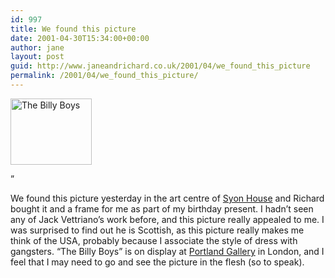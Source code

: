 ```yaml
---
id: 997
title: We found this picture
date: 2001-04-30T15:34:00+00:00
author: jane
layout: post
guid: http://www.janeandrichard.co.uk/2001/04/we_found_this_picture
permalink: /2001/04/we_found_this_picture/
---
```

<img src="http://v1.janeandrichard.co.uk/blog/img/thebillyboys_tn.jpg" width="130" height="106" alt="The Billy Boys" />

&#8221;

We found this picture yesterday in the art centre of [Syon House](http://www.guidetorichmond.co.uk/syon.html) and Richard bought it and a frame for me as part of my birthday present. I hadn&#8217;t seen any of Jack Vettriano&#8217;s work before, and this picture really appealed to me. I was surprised to find out he is Scottish, as this picture really makes me think of the USA, probably because I associate the style of dress with gangsters. &#8220;The Billy Boys&#8221; is on display at [Portland Gallery](http://www.portlandgallery.com/) in London, and I feel that I may need to go and see the picture in the flesh (so to speak).